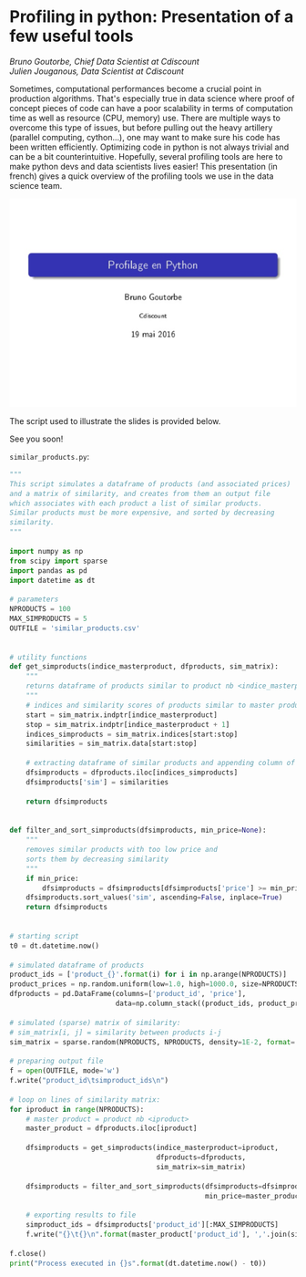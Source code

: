 # Profiling in python: Presentation of a few useful tools

_Bruno Goutorbe, Chief Data Scientist at Cdiscount_<br>
_Julien Jouganous, Data Scientist at Cdiscount_

Sometimes, computational performances become a crucial point in production algorithms.
That's especially true in data science where proof of concept pieces of code can have a poor scalability in terms of computation time as well as resource (CPU, memory) use.
There are multiple ways to overcome this type of issues, but before pulling out the heavy artillery (parallel computing, cython...), one may want to make sure his code has been written efficiently.
Optimizing code in python is not always trivial and can be a bit counterintuitive. Hopefully, several profiling tools are here to make python devs and data scientists lives easier!
This presentation (in french) gives a quick overview of the profiling tools we use in the data science team.

[![link to the slides](../images/DataScience/profilage_python.png)](https://www.slideshare.net/slideshow/embed_code/key/4iZepiEL7QPNf3)

The script used to illustrate the slides is provided below.

See you soon!

`similar_products.py`:

```python
"""
This script simulates a dataframe of products (and associated prices)
and a matrix of similarity, and creates from them an output file
which associates with each product a list of similar products.
Similar products must be more expensive, and sorted by decreasing
similarity.
"""

import numpy as np
from scipy import sparse
import pandas as pd
import datetime as dt

# parameters
NPRODUCTS = 100
MAX_SIMPRODUCTS = 5
OUTFILE = 'similar_products.csv'


# utility functions
def get_simproducts(indice_masterproduct, dfproducts, sim_matrix):
    """
    returns dataframe of products similar to product nb <indice_masterproduct>
    """
    # indices and similarity scores of products similar to master product
    start = sim_matrix.indptr[indice_masterproduct]
    stop = sim_matrix.indptr[indice_masterproduct + 1]
    indices_simproducts = sim_matrix.indices[start:stop]
    similarities = sim_matrix.data[start:stop]

    # extracting dataframe of similar products and appending column of similarity
    dfsimproducts = dfproducts.iloc[indices_simproducts]
    dfsimproducts['sim'] = similarities

    return dfsimproducts


def filter_and_sort_simproducts(dfsimproducts, min_price=None):
    """
    removes similar products with too low price and
    sorts them by decreasing similarity
    """
    if min_price:
        dfsimproducts = dfsimproducts[dfsimproducts['price'] >= min_price]
    dfsimproducts.sort_values('sim', ascending=False, inplace=True)
    return dfsimproducts


# starting script
t0 = dt.datetime.now()

# simulated dataframe of products
product_ids = ['product_{}'.format(i) for i in np.arange(NPRODUCTS)]
product_prices = np.random.uniform(low=1.0, high=1000.0, size=NPRODUCTS)
dfproducts = pd.DataFrame(columns=['product_id', 'price'],
                          data=np.column_stack((product_ids, product_prices)))

# simulated (sparse) matrix of similarity:
# sim_matrix[i, j] = similarity between products i-j
sim_matrix = sparse.random(NPRODUCTS, NPRODUCTS, density=1E-2, format='csr')

# preparing output file
f = open(OUTFILE, mode='w')
f.write("product_id\tsimproduct_ids\n")

# loop on lines of similarity matrix:
for iproduct in range(NPRODUCTS):
    # master product = product nb <iproduct>
    master_product = dfproducts.iloc[iproduct]

    dfsimproducts = get_simproducts(indice_masterproduct=iproduct,
                                    dfproducts=dfproducts,
                                    sim_matrix=sim_matrix)

    dfsimproducts = filter_and_sort_simproducts(dfsimproducts=dfsimproducts,
                                                min_price=master_product['price'])

    # exporting results to file
    simproduct_ids = dfsimproducts['product_id'][:MAX_SIMPRODUCTS]
    f.write("{}\t{}\n".format(master_product['product_id'], ','.join(simproduct_ids)))

f.close()
print("Process executed in {}s".format(dt.datetime.now() - t0))
```